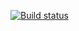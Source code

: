 [![Build status](https://ci.appveyor.com/api/projects/status/vcu89f6gr7i27djr?svg=true)](https://ci.appveyor.com/project/Mogushkov/re-props2)
